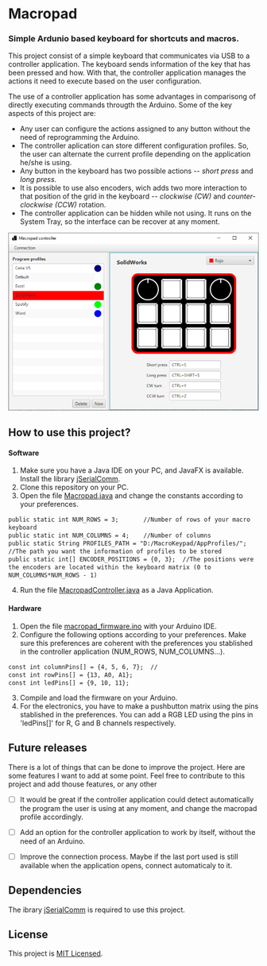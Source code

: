 # Macropad

### Simple Ardunio based keyboard for shortcuts and macros.

This project consist of a simple keyboard that communicates via USB to a controller application. The keyboard sends information of the key that has been pressed and how. With that, the controller application manages the actions it need to execute based on the user configuration.

The use of a controller application has some advantages in comparisong of directly executing commands througth the Arduino. Some of the key aspects of this project are:

* Any user can configure the actions assigned to any button without the need of reprogramming the Arduino.
* The controller aplication can store different configuration profiles. So, the user can alternate the current profile depending on the application he/she is using.
* Any button in the keyboard has two possible actions -- *short press* and *long press*.
* It is possible to use also encoders, wich adds two more interaction to that position of the grid in the keyboard -- *clockwise (CW)* and *counter-clockwise (CCW)* rotation.
* The controller application can be hidden while not using. It runs on the System Tray, so the interface can be recover at any moment.

![Macropad screenshot](Macropad.PNG)

## How to use this project?

#### Software

1. Make sure you have a Java IDE on your PC, and JavaFX is available. Install the library [jSerialComm](https://fazecast.github.io/jSerialComm/).
2. Clone this repository on your PC.
3. Open the file [Macropad.java](src/macropad/Macropad.java) and change the constants according to your preferences.

```
public static int NUM_ROWS = 3;       //Number of rows of your macro keyboard
public static int NUM_COLUMNS = 4;    //Number of columns
public static String PROFILES_PATH = "D:/MacroKeypad/AppProfiles/";  //The path you want the information of profiles to be stored
public static int[] ENCODER_POSITIONS = {0, 3};  //The positions were the encoders are located within the keyboard matrix (0 to NUM_COLUMNS*NUM_ROWS - 1)
```

4. Run the file [MacropadController.java](src/macropad/MacropadController.java) as a Java Application.

#### Hardware

1. Open the file [macropad_firmware.ino](arduino_firmware/macropad_firmware.ino) with your Arduino IDE.
2. Configure the following options according to your preferences. Make sure this preferences are coherent with the preferences you stablished in the controller application (NUM_ROWS, NUM_COLUMNS...).

```
const int columnPins[] = {4, 5, 6, 7};  //
const int rowPins[] = {13, A0, A1};
const int ledPins[] = {9, 10, 11};
```
  
3. Compile and load the firmware on your Arduino.
4. For the electronics, you have to make a pushbutton matrix using the pins stablished in the preferences. You can add a RGB LED using the pins in 'ledPins[]' for R, G and B channels respectively.

## Future releases

There is a lot of things that can be done to improve the project. Here are some features I want to add at some point. Feel free to contribute to this project and add thouse features, or any other

- [ ] It would be great if the controller application could detect automatically the program the user is using at any moment, and change the macropad profile accordingly.
- [ ] Add an option for the controller application to work by itself, without the need of an Arduino.
- [ ] Improve the connection process. Maybe if the last port used is still available when the application opens, connect automaticaly to it.


## Dependencies

The ibrary [jSerialComm](https://fazecast.github.io/jSerialComm/) is required to use this project.


## License

This project is [MIT Licensed](LICENSE).
